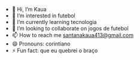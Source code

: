 - 👋 Hi, I’m Kaua
- 👀 I’m interested in futebol
- 🌱 I’m currently learning tecnologia
- 💞️ I’m looking to collaborate on jogos de futebol
- 📫 How to reach me santanakaua413@gmail.com
- 😄 Pronouns: corintiano
- ⚡ Fun fact: que eu quebrei o braço

<!---
Kaua1712/Kaua1712 is a ✨ special ✨ repository because its `README.md` (this file) appears on your GitHub profile.
You can click the Preview link to take a look at your changes.
--->
